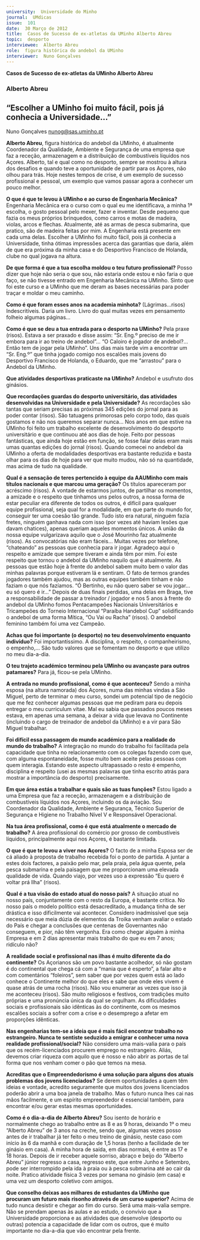 ```yaml
---
university:  Universidade do Minho
journal:  UMdicas
issue:  101
date:  30 Março de 2012
title:  Casos de Sucesso de ex-atletas da UMinho Alberto Abreu
topic:  desporto
interviewee:  Alberto Abreu
role:  figura histórica do andebol da UMinho
interviewer:  Nuno Gonçalves
---
```


**Casos de Sucesso de ex-atletas da UMinho Alberto Abreu**


### Alberto Abreu

## “Escolher a UMinho foi muito fácil, pois já conhecia a Universidade…”

Nuno Gonçalves
nunog@sas.uminho.pt

**Alberto Abreu**, figura histórica do andebol da UMinho, é atualmente Coordenador da Qualidade, Ambiente e Segurança de uma empresa que faz a receção, armazenagem e a distribuição de combustíveis líquidos nos Açores. Alberto, tal e qual como no desporto, sempre se mostrou à altura dos desafios e quando teve a oportunidade de partir para os Açores, não olhou para trás. Hoje nestes tempos de crise, é um exemplo de sucesso profissional e pessoal, um exemplo que vamos passar agora a conhecer um pouco melhor.

**O que é que te levou à UMinho e ao curso de Engenharia Mecânica?**
Engenharia Mecânica era o curso com o qual eu me identificava, a minha 1ª escolha, o gosto pessoal pelo mexer, fazer e inventar. Desde pequeno que fazia os meus próprios brinquedos, como carros e motas de madeira, violas, arcos e flechas. Atualmente, até as armas de pesca submarina, que pratico, são de madeira feitas por mim. A Engenharia está presente em cada uma delas. Escolher a UMinho foi muito fácil, pois já conhecia a Universidade, tinha ótimas impressões acerca das garantias que daria, além de que era próxima da minha casa e do Desportivo Francisco de Holanda, clube no qual jogava na altura.

**De que forma é que a tua escolha moldou o teu futuro profissional?**
Posso dizer que hoje não seria o que sou, não estaria onde estou e não faria o que faço, se não tivesse entrado em Engenharia Mecânica na UMinho. Sinto que foi este curso e a UMinho que me deram as bases necessárias para poder traçar e moldar o meu caminho.

**Como é que foram esses anos na academia minhota?**
(Lágrimas…risos) Indescritíveis. Daria um livro. Livro do qual muitas vezes em pensamento folheio algumas páginas…

**Como é que se deu a tua entrada para o desporto na UMinho?**
Pela praxe (risos). Estava a ser praxado e disse assim: “Sr. Eng.º preciso de me ir embora para ir ao treino de andebol”… “O Caloiro é jogador de andebol?... Então tem de jogar pela UMinho”. Uns dias mais tarde vim a encontrar um “Sr. Eng.º” que tinha jogado comigo nos escalões mais jovens do Desportivo Francisco de Holanda, o Eduardo, que me “arrastou” para o Andebol da UMinho.

**Que atividades desportivas praticaste na UMinho?**
Andebol e usufruto dos ginásios.

**Que recordações guardas do desporto universitário, das atividades desenvolvidas na Universidade e pela Universidade?**
As recordações são tantas que seriam precisas as próximas 345 edições do jornal para as poder contar (risos). São tatuagens primorosas pelo corpo todo, das quais gostamos e não nos queremos separar nunca…
Nos anos em que estive na UMinho foi feito um trabalho excelente de desenvolvimento do desporto universitário e que continuou até aos dias de hoje. Feito por pessoas fantásticas, que ainda hoje estão em função, se fosse falar delas eram mais umas quantas edições do jornal (risos). Quando comecei no andebol da UMinho a oferta de modalidades desportivas era bastante reduzida e basta olhar para os dias de hoje para ver que muito mudou, não só na quantidade, mas acima de tudo na qualidade.

**Qual é a sensação de teres pertencido à equipe da AAUMinho com mais títulos nacionais e que marcou uma geração?**
Os títulos apareceram por acréscimo (risos). A vontade de estarmos juntos, de partilhar os momentos, a amizade e o respeito que tínhamos uns pelos outros, a nossa forma de estar peculiar era diferente de todos os outros, é difícil para qualquer equipe profissional, seja qual for a modalidade, em que parte do mundo for, conseguir ter uma coesão tão grande. Tudo isto era natural, ninguém fazia fretes, ninguém ganhava nada com isso (por vezes até haviam lesões que davam chatices), apenas queriam aqueles momentos únicos. A união da nossa equipe vulgarizava aquilo que o José Mourinho faz atualmente (risos). As convocatórias não eram fáceis… Muitas vezes por telefone, “chateando” as pessoas que conhecia para ir jogar. Agradeço aqui o respeito e amizade que sempre tiveram e ainda têm por mim. Foi este respeito que tornou o andebol da UMinho naquilo que é atualmente. As pessoas que estão hoje à frente do andebol sabem muito bem o valor das minhas palavras porque estiveram lá e sentiram. O fato de termos grandes jogadores também ajudou, mas as outras equipes também tinham e não faziam o que nós fazíamos. “Ó Bertinho, eu não quero saber se vou jogar… eu só quero é ir…” Depois de duas finais perdidas, uma delas em Braga, tive a responsabilidade de passar a treinador / jogador e nos 5 anos à frente do andebol da UMinho fomos Pentacampeões Nacionais Universitários e Tricampeões do Torneio Internacional “Paraíba Handebol Cup” solidificando o andebol de uma forma Mítica, “Ou Vai ou Racha” (risos). O andebol feminino também foi uma vez Campeão.

**Achas que foi importante (o desporto) no teu desenvolvimento enquanto indivíduo?**
Foi importantíssimo. A disciplina, o respeito, o companheirismo, o empenho,… São tudo valores que se fomentam no desporto e que utilizo no meu dia-a-dia.

**O teu trajeto académico terminou pela UMinho ou avançaste para outros patamares?**
Para já, ficou-se pela UMinho.

**A entrada no mundo profissional, como é que aconteceu?**
Sendo a minha esposa (na altura namorada) dos Açores, numa das minhas vindas a São Miguel, perto de terminar o meu curso, sondei um potencial tipo de negócio que me fez conhecer algumas pessoas que me pediram para eu depois entregar o meu curriculum vitae. Mal eu sabia que passados poucos meses estava, em apenas uma semana, a deixar a vida que levava no Continente (incluindo o cargo de treinador de andebol da UMinho) e a vir para São Miguel trabalhar.

**Foi difícil essa passagem do mundo académico para a realidade do mundo do trabalho?**
A integração no mundo do trabalho foi facilitada pela capacidade que tinha no relacionamento com os colegas fazendo com que, com alguma espontaneidade, fosse muito bem aceite pelas pessoas com quem interagia. Estando este aspecto ultrapassado o resto é empenho, disciplina e respeito (usei as mesmas palavras que tinha escrito atrás para mostrar a importância do desporto) precisamente.

**Em que área estás a trabalhar e quais são as tuas funções?**
Estou ligado a uma Empresa que faz a receção, armazenagem e a distribuição de combustíveis líquidos nos Açores, incluindo os da aviação. Sou Coordenador da Qualidade, Ambiente e Segurança, Técnico Superior de Segurança e Higiene no Trabalho Nível V e Responsável Operacional.

**Na tua área profissional, como é que está atualmente o mercado de trabalho?**
A área profissional do comércio por grosso de combustíveis líquidos, principalmente aqui nos Açores, é bastante limitada.

**O que é que te levou a viver nos Açores?**
O facto de a minha Esposa ser de cá aliado à proposta de trabalho recebida foi o ponto de partida. A juntar a estes dois factores, a paixão pelo mar, pela praia, pela água quente, pela pesca submarina e pela paisagem que me proporcionam uma elevada qualidade de vida. Quando viajo, por vezes uso a expressão “Eu quero é voltar prá Ilha” (risos).

**Qual é a tua visão do estado atual do nosso país?**
A situação atual no nosso país, conjuntamente com o resto da Europa, é bastante crítica. No nosso país o modelo político está desacreditado, a mudança tinha de ser drástica e isso dificilmente vai acontecer. Considero inadmissível que seja necessário que meia dúzia de elementos da Troika venham avaliar o estado do País e chegar a conclusões que centenas de Governantes não conseguem, e pior, não têm vergonha. Era como chegar alguém à minha Empresa e em 2 dias apresentar mais trabalho do que eu em 7 anos; ridículo não?

**A realidade social e profissional nas ilhas é muito diferente da do continente?**
Os Açorianos são um povo bastante acolhedor, só não gostam é do continental que chega cá com a “mania que é esperto”, a falar alto e com comentários “foleiros”, sem saber que por vezes quem está ao lado conhece o Continente melhor do que eles e sabe que onde eles vivem é quase atrás de uma rocha (risos). Não vou enumerar as vezes que isso já me aconteceu (risos).
São muito religiosos e festivos, com tradições muito próprias e uma pronúncia única da qual se orgulham. As dificuldades sociais e profissionais são idênticas às do continente, com os mesmos escalões sociais a sofrer com a crise e o desemprego a afetar em proporções idênticas.

**Nas engenharias tem-se a ideia que é mais fácil encontrar trabalho no estrangeiro. Nunca te sentiste seduzido a emigrar e conhecer uma nova realidade profissional/social?**
Não considero uma mais-valia para o país que os recém-licenciados procurem emprego no estrangeiro. Aliás, devemos criar riqueza com aquilo que é nosso e não abrir as portas de tal forma que nos venham comer o pão que temos na mesa.

**Acreditas que o Empreendedorismo é uma solução para alguns dos atuais problemas dos jovens licenciados?**
Se derem oportunidades a quem têm ideias e vontade, acredito seguramente que muitos dos jovens licenciados poderão abrir a uma boa janela de trabalho. Mas o futuro nunca lhes cai nas mãos facilmente, e um espírito empreendedor é essencial também, para encontrar e/ou gerar estas mesmas oportunidades.

**Como é o dia-a-dia de Alberto Abreu?**
Sou isento de horário e normalmente chego ao trabalho entre as 8 e as 9 horas, deixando 1º o meu “Alberto Abreu” de 3 anos na creche, sendo que, algumas vezes posso antes de ir trabalhar já ter feito o meu treino de ginásio, neste caso com início às 6 da manhã e com duração de 1,5 horas (tenho a facilidade de ter ginásio em casa). A minha hora de saída, em dias normais, é entre as 17 e 18 horas. Depois de ir receber aquele sorriso, abraço e beijo do “Alberto Abreu” júnior regresso a casa, regresso este, que entre Junho e Setembro, pode ser interrompido pela ida à praia ou à pesca submarina até ao cair da noite. Pratico atividade física 3 vezes por semana no ginásio (em casa) e uma vez um desporto coletivo com amigos.

**Que conselho deixas aos milhares de estudantes da UMinho que procuram um futuro mais risonho através de um curso superior?**
Acima de tudo nunca desistir e chegar ao fim do curso. Será uma mais-valia sempre. Não se prendam apenas às aulas e ao estudo, o convívio que a Universidade proporciona e as atividades que desenvolve (desporto ou outras) potencia a capacidade de lidar com os outros, que é muito importante no dia-a-dia que vão encontrar pela frente.

